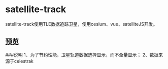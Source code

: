 # satellite-track

satellite-track使用TLE数据追踪卫星，使用cesium、vue、satelliteJS开发。

## [预览](https://jiangteng2019.github.io/satellite-track/)

###说明
1、为了节约性能，卫星轨道数据选择显示，而不全量显示；
2、数据来源于celestrak